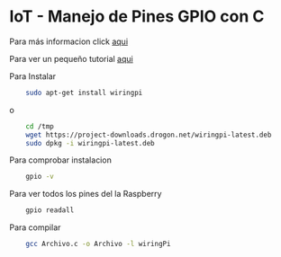 # IoT - Manejo de Pines GPIO con C

Para más informacion click [aqui](http://wiringpi.com)

Para ver un pequeño tutorial [aqui](https://www.electronicwings.com/raspberry-pi/raspberry-pi-gpio-access)

Para Instalar
```Bash 
	sudo apt-get install wiringpi
```
o
```Bash 
	cd /tmp
	wget https://project-downloads.drogon.net/wiringpi-latest.deb
	sudo dpkg -i wiringpi-latest.deb
```
Para comprobar instalacion
```Bash 
	gpio -v
```
Para ver todos los pines del la Raspberry
```Bash 
	gpio readall
```
Para compilar
```Bash 
	gcc Archivo.c -o Archivo -l wiringPi
```
